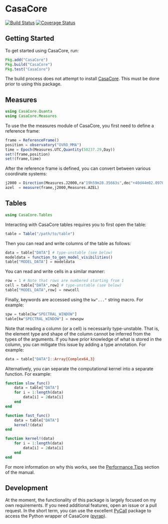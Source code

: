 # CasaCore

[![Build Status](https://travis-ci.org/mweastwood/CasaCore.jl.svg?branch=master)](https://travis-ci.org/mweastwood/CasaCore.jl)
[![Coverage Status](https://coveralls.io/repos/mweastwood/CasaCore.jl/badge.svg?branch=master)](https://coveralls.io/r/mweastwood/CasaCore.jl?branch=master)

## Getting Started

To get started using CasaCore, run:
```julia
Pkg.add("CasaCore")
Pkg.build("CasaCore")
Pkg.test("CasaCore")
```
The build process does not attempt to install [CasaCore](http://casacore.github.io/casacore/). This must be done prior to using this package.

## Measures

```julia
using CasaCore.Quanta
using CasaCore.Measures
```
To use the the measures module of CasaCore, you first need to define a reference frame:
```julia
frame = ReferenceFrame()
position = observatory("OVRO_MMA")
time = Epoch(Measures.UTC,Quantity(50237.29,Day))
set!(frame,position)
set!(frame,time)
```
After the reference frame is defined, you can convert between various coordinate systems:
```julia
j2000 = Direction(Measures.J2000,ra"19h59m28.35663s",dec"+40d44m02.0970s")
azel  = measure(frame,j2000,Measures.AZEL)
```

## Tables

```julia
using CasaCore.Tables
```
Interacting with CasaCore tables requires you to first open the table:
```julia
table = Table("/path/to/table")
```
Then you can read and write columns of the table as follows:
```julia
data = table["DATA"] # type-unstable (see below)
modeldata = function_to_gen_model_visibilities()
table["MODEL_DATA"] = modeldata
```
You can read and write cells in a similar manner:
```julia
row = 1 # Note that rows are numbered starting from 1
cell = table["DATA",row] # type-unstable (see below)
table["MODEL_DATA",row] = newcell
```
Finally, keywords are accessed using the `kw"..."` string macro. For example:
```julia
spw = table[kw"SPECTRAL_WINDOW"]
table[kw"SPECTRAL_WINDOW"] = newspw
```

Note that reading a column (or a cell) is necessarily type-unstable. That is, the element type and shape of the column cannot be inferred from the types of the arguments. If you have prior knowledge of what is stored in the column, you can mitigate this issue by adding a type annotation. For example:
```julia
data = table["DATA"]::Array{Complex64,3}
```
Alternatively, you can separate the computational kernel into a separate function. For example:
```julia
function slow_func()
    data = table["DATA"]
    for i = 1:length(data)
        data[i] = 2data[i]
    end
end

function fast_func()
    data = table["DATA"]
    kernel!(data)
end

function kernel!(data)
    for i = 1:length(data)
        data[i] = 2data[i]
    end
end
```
For more information on why this works, see the [Performance Tips](http://julia.readthedocs.org/en/latest/manual/performance-tips/#separate-kernel-functions) section of the manual.

## Development

At the moment, the functionality of this package is largely focused on my own requirements. If you need additional features, open an issue or a pull request. In the short term, you can use the excellent [PyCall](https://github.com/stevengj/PyCall.jl) package to access the Python wrapper of CasaCore ([pyrap](https://code.google.com/p/pyrap/)).
